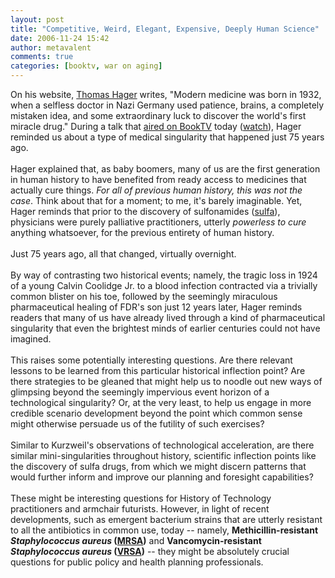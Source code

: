 ```yaml
---
layout: post
title: "Competitive, Weird, Elegant, Expensive, Deeply Human Science"
date: 2006-11-24 15:42
author: metavalent
comments: true
categories: [booktv, war on aging]
---
```

On his website, <a href="http://thomashager.net/" target="_blank">Thomas Hager</a> writes, "Modern medicine was born in 1932, when a selfless doctor in Nazi Germany used patience, brains, a completely mistaken idea, and some extraordinary luck to discover the world's first miracle drug." During a talk that <a href="http://www.booktv.org/History/index.asp?segID=7517&amp;schedID=462" target="_blank">aired on BookTV</a> today (<a href="http://www.booktv.org/ram/history/1006/btv102806_1.ram">watch</a>), Hager reminded us about a type of medical singularity that happened just 75 years ago. <br />
<br />
Hager explained that, as baby boomers, many of us are the first generation in human history to have benefited from ready access to medicines that actually cure things. <em>For all of previous human history, this was not the case</em>. Think about that for a moment; to me, it's barely imaginable. Yet, Hager reminds that prior to the discovery of sulfonamides  (<a href="http://en.wikipedia.org/wiki/Sulfa">sulfa</a>), physicians were purely palliative practitioners, utterly <em>powerless to cure</em> anything whatsoever, for the previous entirety of human history.<br />
<br />
Just 75 years ago, all that changed, virtually overnight.<br />
<br />
By way of contrasting two historical events; namely, the tragic loss in 1924 of a young Calvin Coolidge Jr. to a blood infection contracted via a trivially common blister on his toe, followed by the seemingly miraculous pharmaceutical healing of FDR's son just 12 years later, Hager reminds readers that many of us have already lived through a kind of pharmaceutical singularity that even the brightest minds of earlier centuries could not have imagined.<br />
<br />
This raises some potentially interesting questions. Are there relevant lessons to be learned from this particular historical inflection point? Are there strategies to be gleaned that might help us to noodle out new ways of glimpsing beyond the seemingly impervious event horizon of a technological singularity? Or, at the very least, to help us engage in more credible scenario development beyond the point which common sense might otherwise persuade us of the futility of such exercises?<br />
<br />
Similar to Kurzweil's observations of technological acceleration, are there similar mini-singularities throughout history, scientific inflection points like the discovery of sulfa drugs, from which we might discern patterns that would further inform and improve our planning and foresight capabilities? <br />
<br />
These might be interesting questions for History of Technology practitioners and armchair futurists. However, in light of recent developments, such as emergent bacterium strains that are utterly resistant to all the antibiotics in common use, today -- namely, <strong>Methicillin-resistant <em>Staphylococcus aureus</em> (<a href="http://en.wikipedia.org/wiki/MRSA" target="_blank">MRSA</a>)</strong> and <strong>Vancomycin-resistant <em>Staphylococcus aureus</em> (<a href="http://en.wikipedia.org/wiki/Vancomycin-resistant_Staphylococcus_aureus" target="_blank">VRSA</a>)</strong> -- they might be absolutely crucial questions for public policy and health planning professionals. <br />
